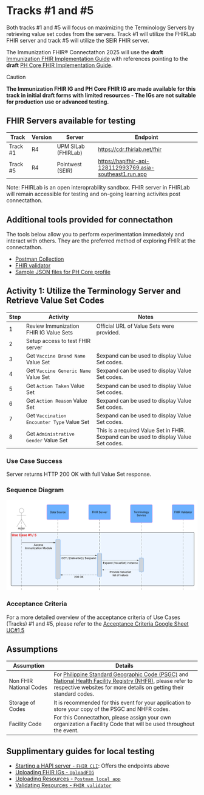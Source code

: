 # Tracks #1 and #5

Both tracks #1 and #5 will focus on maximizing the Terminology Servers by retrieving value set codes from the servers. Track #1 will utilize the FHIRLab FHIR server and track #5 will utilize the SEIR FHIR server.

The Immunization FHIR® Connectathon 2025 will use the **draft** [Immunization FHIR Implementation Guide](https://build.fhir.org/ig/UP-Manila-SILab/immunizationfhirig/index.html) with references pointing to the **draft** [PH Core FHIR Implementation Guide](https://build.fhir.org/ig/UP-Manila-SILab/ph-core/artifacts.html).

> [!CAUTION]
> **The Immunization FHIR IG and PH Core FHIR IG are made available for this track in initial draft forms with limited resources - The IGs are not suitable for production use or advanced testing.**

## FHIR Servers available for testing

Track | Version | Server | Endpoint
|----------|-------------|---------|-------------|
Track #1 | R4 | UPM SILab (FHIRLab) |https://cdr.fhirlab.net/fhir 
Track #5 | R4 | Pointwest (SEIR)    |https://hapifhir-api-128112993769.asia-southeast1.run.app

Note: FHIRLab is an open interoprability sandbox. FHIR server in FHIRLab will remain accessible for testing and on-going learning activites post connectathon.

## Additional tools provided for connectathon

The tools below allow you to perform experimentation immediately and interact with others. They are the preferred method of exploring FHIR at the connectathon.

- [Postman Collection](../sample-data) 
- [FHIR validator](https://validator.fhirlab.net)
- [Sample JSON files for PH Core profile](https://build.fhir.org/ig/UP-Manila-SILab/ph-core/artifacts.html#example-example-instances)

## Activity 1: Utilize the Terminology Server and Retrieve Value Set Codes

| Step | Activity                                       | Notes                                                                 | 
|------|------------------------------------------------|-----------------------------------------------------------------------|
| 1    | Review Immunization FHIR IG Value Sets         | Official URL of Value Sets were provided.                             |
| 2    | Setup access to test FHIR server               |                                                                       |
| 3    | Get `Vaccine Brand Name` Value Set             | $expand can be used to display Value Set codes.|
| 4    | Get `Vaccine Generic Name` Value Set           | $expand can be used to display Value Set codes.|
| 5    | Get `Action Taken` Value Set                    | $expand can be used to display Value Set codes.|
| 6    | Get `Action Reason` Value Set                   | $expand can be used to display Value Set codes.|
| 7    | Get `Vaccination Encounter Type` Value Set      | $expand can be used to display Value Set codes.|
| 8    | Get `Administrative Gender` Value Set           | This is a required Value Set in FHIR. $expand can be used to display Value Set codes.|


### Use Case Success
Server returns HTTP 200 OK with full Value Set response.

### Sequence Diagram
![alt text](<FHIR PH Immunization Sequence Diagram - UC1,5.png>)

### Acceptance Criteria
For a more detailed overview of the acceptance criteria of Use Cases (Tracks) #1 and #5, please refer to the [Acceptance Criteria Google Sheet UC#1,5](https://docs.google.com/spreadsheets/d/1OF5Jh_beGjB9nB7WSfQ_H10fC_Z-4T_4dBGndu6mgoQ/edit?gid=507922979#gid=507922979)

## Assumptions

Assumption | Details
|----------|-------------|
Non FHIR National Codes | For [Philippine Standard Geographic Code (PSGC)](https://psa.gov.ph/classification/psgc) and [National Health Facility Registry (NHFR)](https://nhfr.doh.gov.ph/VActivefacilitiesList), please refer to respective websites for more details on getting their standard codes.
Storage of Codes | It is recommended for this event for your application to store your copy of the PSGC and NHFR codes.
Facility Code | For this Connectathon, please assign your own organization a Facility Code that will be used throughout the event.

## Supplimentary guides for local testing

- [Starting a HAPI server - `FHIR CLI`](https://hapifhir.io/hapi-fhir/docs/tools/hapi_fhir_cli.html#server-run-server): Offers the endpoints above
- [Uploading FHIR IGs - `UploadFIG`](https://github.com/brianpos/UploadFIG#user-content-running-the-utility)
- [Uploading Resources - `Postman local app`](https://www.postman.com/downloads/)
- [Validating Resources - `FHIR validator`](https://confluence.hl7.org/spaces/FHIR/pages/35718580/Using+the+FHIR+Validator)



